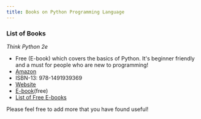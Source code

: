 ```yaml
---
title: Books on Python Programming Language
---
```

 
 ### List of Books
 
 *Think Python 2e*
 
- Free (E-book) which covers the basics of Python. It's beginner friendly and a must for people who are new to programming!
- [Amazon](https://www.amazon.com/gp/product/1491939362/ref=as_li_qf_sp_asin_il_tl?ie=UTF8&camp=1789&creative=9325&creativeASIN=1491939362&linkCode=as2&tag=greenteapre01-20&linkId=XCU5FNNNMXRHDD7X)
- ISBN-13: 978-1491939369
- [Website](http://greenteapress.com/wp/think-python-2e/)
- [E-book](http://greenteapress.com/thinkpython2/html/index.html)(free)
- [List of Free E-books](https://codeburst.io/15-free-ebooks-to-learn-python-c299943f9f2c)
 
 Please feel free to add more that you have found useful!
